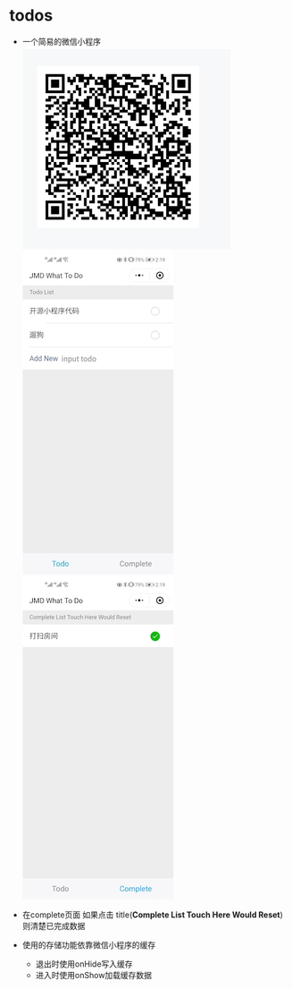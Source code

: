 # todos
- 一个简易的微信小程序</br>
![trial](doc/img/trial.png)
![todo](doc/img/todo.jpg)
![complete](doc/img/complete.jpg)

- 在complete页面 如果点击 title(**Complete List Touch Here Would Reset**)则清楚已完成数据
- 使用的存储功能依靠微信小程序的缓存 
    - 退出时使用onHide写入缓存
    - 进入时使用onShow加载缓存数据   




